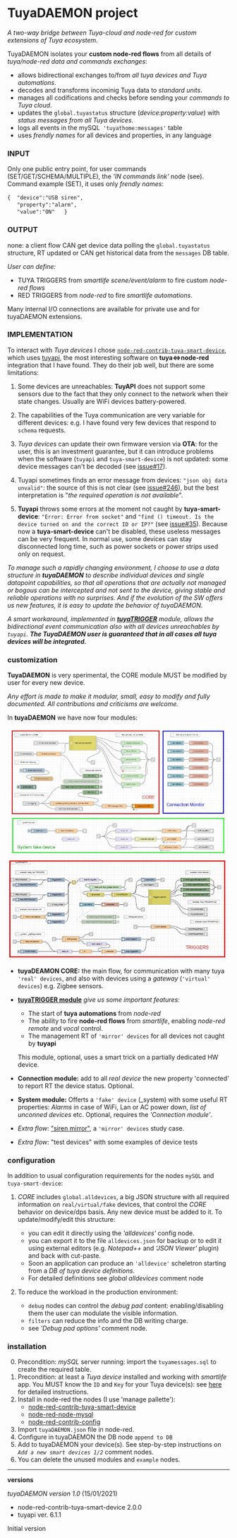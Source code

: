 # TuyaDAEMON project


_A two-way bridge between Tuya-cloud and node-red for custom extensions of Tuya ecosystem._

TuyaDAEMON isolates your **custom node-red flows** from all details of _tuya/node-red data and commands exchanges_:
- allows bidirectional exchanges to/from _all tuya devices and Tuya automations_.
- decodes and transforms incominig Tuya data  to _standard units_.
- manages all codifications and checks before sending your _commands to Tuya cloud_.
- updates the `global.tuyastatus` structure (_device:property:value_) with _status messages from all Tuya devices_.
- logs all events in the mySQL` 'tuyathome:messages'` table 
- uses _frendly names_ for all devices and properties, in any language
### INPUT
  Only one public entry point, for user commands (SET/GET/SCHEMA/MULTIPLE), the _'IN commands link'_ node (see). Command example (SET), it uses only _frendly names_:
  ````
  {  "device":"USB siren",
     "property":"alarm",
     "value":"ON"   }
  ````
  
### OUTPUT
  none: a client flow CAN get device data polling the `global.tuyastatus` structure, RT updated or CAN get historical data from the `messages` DB table.
 
_User can define:_
- TUYA TRIGGERS from _smartlife scene/event/alarm_ to fire custom _node-red flows_
- RED TRIGGERS from _node-red_ to fire _smartlife automations_.

Many internal I/O connections are available for private use and for tuyaDAEMON extensions.

### IMPLEMENTATION

 To interact with _Tuya devices_ I chose [`node-red-contrib-tuya-smart-device`](https://github.com/vinodsr/node-red-contrib-tuya-smart-device), which uses [tuyapi](https://github.com/codetheweb/tuyapi), the most interesting software on **tuya<=>node-red** integration that I have found.
 They do their job well, but there are some limitations:
 
 1) Some devices are unreachables: **TuyAPI** does not support some sensors due to the fact that they only connect to the network when their state changes. Usually are WiFi devices battery-powered.
 
 2) The capabilities of the Tuya communication are very variable for different devices: e.g. I have found very few devices that respond to `schema` requests.
 
 3) _Tuya devices_ can update  their own firmware version via **OTA**: for the user, this is an investment guarantee, but it can introduce problems when the software (`tuyapi` and `tuya-smart-device`) is not updated: some device messages can't be decoded (see [issue#17](https://github.com/vinodsr/node-red-contrib-tuya-smart-device/issues/27)).
 
 4) Tuyapi sometimes finds an error message from devices: `"json obj data unvalid"`: the source of this is not clear (see [issue#246](https://github.com/codetheweb/tuyapi/issues/246)), but the best interpretation is "_the required operation is not available_".
 
 5) **Tuyapi** throws some errors at the moment not caught by **tuya-smart-device**: `"Error: Error from socket"` and `"find () timeout. Is the device turned on and the correct ID or IP?"`  (see [issue#35](https://github.com/vinodsr/node-red-contrib-tuya-smart-device/issues/35)).
 Because now a **tuya-smart-device** can't be disabled, these useless messages can be very frequent. In normal use, some devices can stay disconnected long time, such as power sockets or power strips used only on request.

 _To manage such a rapidly changing environment, I choose to use a data structure in **tuyaDAEMON** to describe individual devices and single datapoint capabilities, so that all operations that are actually not managed or bogous can be intercepted and not sent to the device, giving stable and reliable operations with no surprises. And if the evolution of the SW offers us new features, it is easy to update the behavior of tuyaDAEMON._
 
  _A smart workaround, implemented in [**tuyaTRIGGER**](tuyaTRIGGER) module, allows the bidirectional event communication also with all devices unreachables by `tuyapi`._ _**The TuyaDAEMON user is guaranteed that in all cases all tuya devices will be integrated.**_
  
### customization
**TuyaDAEMON** is very sperimental, the CORE module MUST be modified by user for every new device. 
 
 _Any effort is made to make it modular, small, easy to modify and fully documented.
 All contributions and criticisms are welcome._ 
 
 
 In **tuyaDAEMON** we have now four modules:
 
 ![](pics/tuyadaemon01.jpg)
 ![](pics/tuyadaemon02.jpg)
 
 - **tuyaDEAMON CORE:** the main flow, for communication with many tuya `'real' devices`, and also with devices using a _gateway_ (`'virtual' devices`) e.g. Zigbee sensors.
 - [**tuyaTRIGGER module**](tuyaTRIGGER) _give us some important features:_
   - The start of **tuya automations** from _node-red_
   - The ability to fire **node-red flows** from _smartlife_, enabling _node-red remote_ and _vocal_ control.
   - The management RT of `'mirror' devices` for all devices not caught by **tuyapi**
   
   This module, optional, uses a smart trick on a partially dedicated HW device. 
 - **Connection module:** add to all _real device_ the new property 'connected' to report RT the device status. Optional.
 - **System module:** Offerts a `'fake' device` (_system) with some useful RT properties: _Alarms_ in case of WiFi, Lan or AC power down, _list of unconned devices_ etc. 
   Optional, requires the  _'Connection module'_.
 - _Extra flow_: ["siren mirror"](extra), a `'mirror' devices` study case.
 - _Extra flow_: "test devices" with some examples of device tests
 
### configuration

In addition to usual configuration requirements for the nodes `mySQL` and `tuya-smart-device`:
     
1) _CORE_ includes `global.alldevices`, a big JSON structure with all required information on `real/virtual/fake` devices, that control the _CORE_ behavior on device/dps basis. Any new device must be added to it. To update/modify/edit this structure:
    - you can edit it directly using the _'alldevices'_ config node.
    - you can export it to the file `alldevices.json` for backup or to edit it using external editors (e.g. _Notepad++_ and _'JSON Viewer'_ plugin) and back with cut-paste.
    - Soon an application can produce an `'alldevice'` scheletron starting from a _DB of tuya device definitions_.
    - For detailed definitions see _global alldevices_ comment node
    
    
2) To reduce the workload in the production environment:
     - `debug` nodes can control the _debug pad_ content: enabling/disabling them the user can modulate the visible information.
     - `filters` can reduce the info and the DB writing charge. 
     - see _'Debug pad options'_ comment node.
 
 ### installation
   0. Precondition: _mySQL_ server running: import the  `tuyamessages.sql`  to create the required table.
   0. Precondition: at least a _Tuya device_ installed and working with _smartlife_ app. You MUST know the `ID` and `Key` for your Tuya device(s): see [here](https://github.com/codetheweb/tuyapi/blob/master/docs/SETUP.md) for detailed instructions.
   1. Install in node-red the nodes (I use 'manage pallette'): 
        - [node-red-contrib-tuya-smart-device](https://flows.nodered.org/node/node-red-contrib-tuya-smart-device)
        - [node-red-node-mysql](https://flows.nodered.org/node/node-red-node-mysql)
        - [node-red-contrib-config](https://flows.nodered.org/node/node-red-contrib-config)
   2. Import `tuyaDAEMON.json` file in node-red.
   3. Configure in tuyaDAEMON the DB node `append to DB`
   4. Add to tuyaDAEMON your device(s). See step-by-step instructions on _`Add a new smart devices 1/2`_ comment nodes. 
   5. You can delete the unused modules and `example` nodes.
   
--------------------
**versions**

_tuyaDAEMON version 1.0_ (15/01/2021)
- node-red-contrib-tuya-smart-device 2.0.0
- tuyapi ver. 6.1.1

Initial version     
